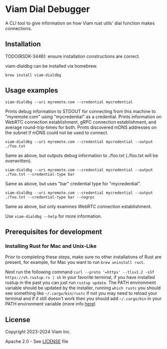 # Viam Dial Debugger
A CLI tool to give information on how Viam rust utils' dial function makes connections.

## Installation
TODO(RSDK-3446): ensure installation constructions are correct.

viam-dialdbg can be installed via homebrew.

``` shell
brew install viam-dialdbg
```

## Usage examples

``` shell
viam-dialdbg --uri myremote.com --credential mycredential
```
Prints debug information to STDOUT for connecting from this machine to "myremote.com" using "mycredential" as a credential. Prints information on WebRTC connection establishment, gRPC connection establishment, and average round-trip-times for both. Prints discovered mDNS addresses on the subnet if mDNS could not be used to connect.

``` shell
viam-dialdbg --uri myremote.com --credential mycredential --output ./foo.txt
```
Same as above, but outputs debug information to ./foo.txt (./foo.txt will be overwritten).

``` shell
viam-dialdbg --uri myremote.com --credential mycredential --output ./foo.txt --credential-type bar
```
Same as above, but uses "bar" credential type for "mycredential".

``` shell
viam-dialdbg --uri myremote.com --credential mycredential --output ./foo.txt --credential-type bar --nogrpc
```
Same as above, but only examines WebRTC connection establishment.

Use `viam-dialdbg --help` for more information.

## Prerequisites for development

### Installing Rust for Mac and Unix-Like
Prior to completing these steps, make sure no other installations of Rust are present, for example, for Mac you want to run `brew uninstall rust`.

Next run the following command `curl --proto '=https' --tlsv1.2 -sSf https://sh.rustup.rs | sh` in your favorite terminal, if you have installed rustup in the past you can just run `rustup update`. The PATH environment variable should be updated by the installer, running `which rustc` you should see something like `~/.cargo/bin/rustc` if not you may need to reload your terminal and if it still doesn't work then you should add `~/.cargo/bin` in your PATH environment variable (more info [here](https://www.rust-lang.org/tools/install))

## License
Copyright 2023-2024 Viam Inc.

Apache 2.0 - See [LICENSE](https://github.com/viamrobotics/rust-utils/blob/main/dialdbg/LICENSE) file
